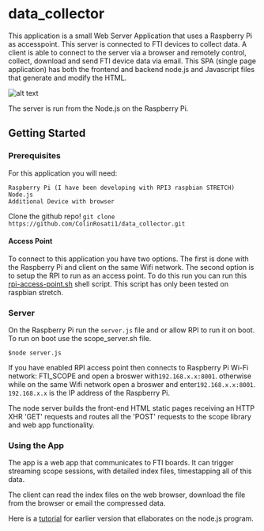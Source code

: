 # data_collector

This application is a small Web Server Application that uses a Raspberry Pi as accesspoint. This server is connected to FTI devices to collect data. A client is able to connect to the server via a browser and remotely control, collect, download and send FTI device data via email. This SPA (single page application) has both the frontend and backend node.js and Javascript files that generate and modify the HTML.

![alt text](https://github.com/ColinRosati1/data_collecotr/img/scopecollector1.jpg "Logo Title Text 1")


The server is run from the Node.js on the Raspberry Pi.

## Getting Started

### Prerequisites
For this application you will need:
```
Raspberry Pi (I have been developing with RPI3 raspbian STRETCH)
Node.js
Additional Device with browser
```
Clone the github repo!
`git clone https://github.com/ColinRosati1/data_collector.git`

#### Access Point
To connect to this application you have two options. The first is done with the Raspberry Pi and client on the same Wifi network. The second option is to setup the RPI to run as an access point. To do this run you can run this [rpi-access-point.sh](https://github.com/ColinRosati1/rpi-access-point) shell script. This script has only been tested on raspbian stretch.

### Server

On the Raspberry Pi run the `server.js` file and or allow RPI to run it on boot. To run on boot use the scope_server.sh file.

`$node server.js`

 If you have enabled RPI access point then connects to Raspberry Pi Wi-Fi network: FTI_SCOPE and open a broswer with`192.168.x.x:8001`.
 otherwise while on the same Wifi network open a broswer and enter`192.168.x.x:8001`. 
 `192.168.x.x` is the IP address of the Raspberry Pi.

The node server builds the front-end HTML static pages receiving an HTTP XHR 'GET' requests and routes all the 'POST' requests to the scope library and web app functionality.

### Using the App
The app is a web app that communicates to FTI boards. It can trigger streaming scope sessions, with detailed index files, timestapping all of this data. 

The client can read the index files on the web browser, download the file from the browser or email the compressed data. 

Here is a [tutorial](https://medium.com/@colin.james.rosati/node-command-line-tool-and-client-server-application-966e49691c57) for earlier version that ellaborates on the node.js program. 

